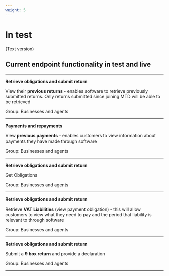 ```yaml
---
weight: 5
---
```


# In test

(Text version)

## Current endpoint functionality in test and live

***

**Retrieve obligations and submit return**

View their **previous returns** - enables software to retrieve previously submitted returns. Only returns submitted since joining MTD will be able to be retrieved

Group: Businesses and agents

***

**Payments and repayments**

View **previous payments** - enables customers to view information about payments they have made through software

Group: Businesses and agents

***

**Retrieve obligations and submit return**

Get Obligations

Group: Businesses and agents

***

**Retrieve obligations and submit return**

Retrieve **VAT Liabilities** (view payment obligation) - this will allow customers to view what they need to pay and the period that liability is relevant to through software

Group: Businesses and agents

***

**Retrieve obligations and submit return**

Submit a **9 box return** and provide a declaration

Group: Businesses and agents

***
